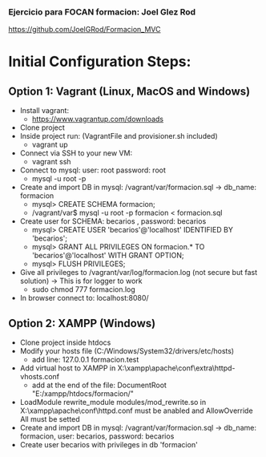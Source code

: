 ### Ejercicio para FOCAN formacion: Joel Glez Rod
https://github.com/JoelGRod/Formacion_MVC
# Initial Configuration Steps:
## Option 1: Vagrant (Linux, MacOS and Windows)
- Install vagrant: 
  - https://www.vagrantup.com/downloads
- Clone project
- Inside project run: (VagrantFile and provisioner.sh included)
  - vagrant up 
- Connect via SSH to your new VM: 
  - vagrant ssh
- Connect to mysql: user: root password: root 
  - mysql -u root -p
- Create and import DB in mysql: /vagrant/var/formacion.sql -> db_name: formacion
  - mysql> CREATE SCHEMA formacion;
  - /vagrant/var$ mysql -u root -p formacion < formacion.sql
- Create user for SCHEMA: becarios , password: becarios
  - mysql> CREATE USER 'becarios'@'localhost' IDENTIFIED BY 'becarios';
  - mysql> GRANT ALL PRIVILEGES ON formacion.* TO 'becarios'@'localhost' WITH GRANT OPTION;
  - mysql> FLUSH PRIVILEGES;
- Give all privileges to /vagrant/var/log/formacion.log (not secure but fast solution) -> This is for logger to work
  - sudo chmod 777 formacion.log
- In browser connect to: localhost:8080/
## Option 2: XAMPP (Windows)
- Clone project inside htdocs
- Modify your hosts file (C:/Windows/System32/drivers/etc/hosts)
  - add line: 127.0.0.1 formacion.test
- Add virtual host to XAMPP in X:\xampp\apache\conf\extra\httpd-vhosts.conf
  - add at the end of the file:
    <VirtualHost formacion.test:80>
    DocumentRoot "E:/xampp/htdocs/formacion/"
    </VirtualHost>
- LoadModule rewrite_module modules/mod_rewrite.so in X:\xampp\apache\conf\httpd.conf must be anabled and AllowOverride All must be setted
- Create and import DB in mysql: /vagrant/var/formacion.sql -> db_name: formacion, user: becarios, password: becarios
- Create user becarios with privileges in db 'formacion'
